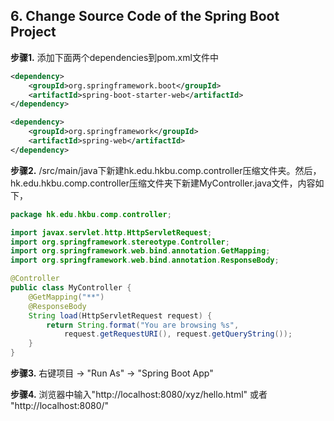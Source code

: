 ## 6. Change Source Code of the Spring Boot Project

**步骤1.** 添加下面两个dependencies到pom.xml文件中
```xml
<dependency>
    <groupId>org.springframework.boot</groupId>
    <artifactId>spring-boot-starter-web</artifactId>
</dependency>

<dependency>
    <groupId>org.springframework</groupId>
    <artifactId>spring-web</artifactId>
</dependency>
```


**步骤2.** /src/main/java下新建hk.edu.hkbu.comp.controller压缩文件夹。然后，hk.edu.hkbu.comp.controller压缩文件夹下新建MyController.java文件，内容如下，

```java
package hk.edu.hkbu.comp.controller;

import javax.servlet.http.HttpServletRequest;
import org.springframework.stereotype.Controller;
import org.springframework.web.bind.annotation.GetMapping;
import org.springframework.web.bind.annotation.ResponseBody;

@Controller
public class MyController {
    @GetMapping("**")
    @ResponseBody
    String load(HttpServletRequest request) {
        return String.format("You are browsing %s",
            request.getRequestURI(), request.getQueryString());
    }
}
```

**步骤3.** 右键项目 -> "Run As" -> "Spring Boot App"

**步骤4.** 浏览器中输入"http://localhost:8080/xyz/hello.html" 或者 "http://localhost:8080/"


